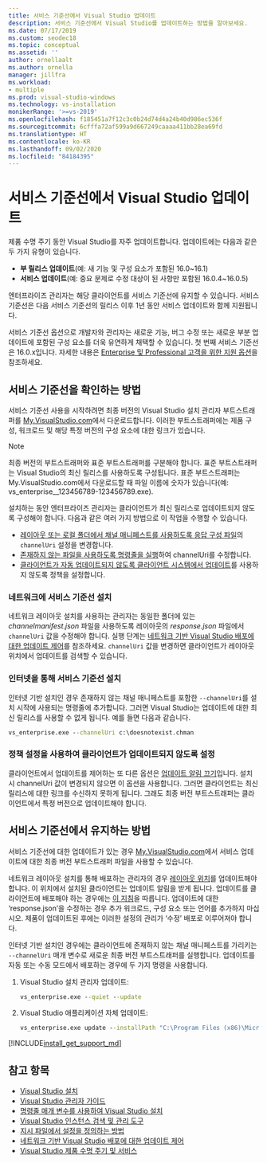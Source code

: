 ```yaml
---
title: 서비스 기준선에서 Visual Studio 업데이트
description: 서비스 기준선에서 Visual Studio를 업데이트하는 방법을 알아보세요.
ms.date: 07/17/2019
ms.custom: seodec18
ms.topic: conceptual
ms.assetid: ''
author: ornellaalt
ms.author: ornella
manager: jillfra
ms.workload:
- multiple
ms.prod: visual-studio-windows
ms.technology: vs-installation
monikerRange: '>=vs-2019'
ms.openlocfilehash: f185451a7f12c3c0b24d74d4a24b40d986ec536f
ms.sourcegitcommit: 6cfffa72af599a9d667249caaaa411bb28ea69fd
ms.translationtype: HT
ms.contentlocale: ko-KR
ms.lasthandoff: 09/02/2020
ms.locfileid: "84184395"
---
```

# <a name="update-visual-studio-while-on-a-servicing-baseline"></a>서비스 기준선에서 Visual Studio 업데이트

제품 수명 주기 동안 Visual Studio를 자주 업데이트합니다. 업데이트에는 다음과 같은 두 가지 유형이 있습니다. 

* **부 릴리스 업데이트**(예: 새 기능 및 구성 요소가 포함된 16.0~16.1)  
* **서비스 업데이트**(예: 중요 문제로 수정 대상이 된 사항만 포함된 16.0.4~16.0.5)

엔터프라이즈 관리자는 해당 클라이언트를 서비스 기준선에 유지할 수 있습니다. 서비스 기준선은 다음 서비스 기준선의 릴리스 이후 1년 동안 서비스 업데이트와 함께 지원됩니다.

서비스 기준선 옵션으로 개발자와 관리자는 새로운 기능, 버그 수정 또는 새로운 부분 업데이트에 포함된 구성 요소를 더욱 유연하게 채택할 수 있습니다. 첫 번째 서비스 기준선은 16.0.x입니다. 자세한 내용은 [Enterprise 및 Professional 고객을 위한 지원 옵션](/visualstudio/releases/2019/servicing#support-options-for-enterprise-and-professional-customers)을 참조하세요.

## <a name="how-to-get-onto-a-servicing-baseline"></a>서비스 기준선을 확인하는 방법

서비스 기준선 사용을 시작하려면 최종 버전의 Visual Studio 설치 관리자 부트스트래퍼를 [My.VisualStudio.com](https://my.visualstudio.com/Downloads?q=visual%20studio%202019%20version%2016.0)에서 다운로드합니다. 이러한 부트스트래퍼에는 제품 구성, 워크로드 및 해당 특정 버전의 구성 요소에 대한 링크가 있습니다.

> [!NOTE]
> 최종 버전의 부트스트래퍼와 표준 부트스트래퍼를 구분해야 합니다. 표준 부트스트래퍼는 Visual Studio의 최신 릴리스를 사용하도록 구성됩니다. 표준 부트스트래퍼는 My.VisualStudio.com에서 다운로드할 때 파일 이름에 숫자가 있습니다(예: vs_enterprise__123456789-123456789.exe).

설치하는 동안 엔터프라이즈 관리자는 클라이언트가 최신 릴리스로 업데이트되지 않도록 구성해야 합니다. 다음과 같은 여러 가지 방법으로 이 작업을 수행할 수 있습니다.
- [레이아웃 또는 로컬 폴더에서 채널 매니페스트를 사용하도록 응답 구성 파일](update-servicing-baseline.md#install-a-servicing-baseline-on-a-network)의 `channelUri` 설정을 변경합니다.
- [존재하지 않는 파일을 사용하도록 명령줄을 실행](update-servicing-baseline.md#install-a-servicing-baseline-via-the-internet)하여 channelUri를 수정합니다.
- [클라이언트가 자동 업데이트되지 않도록 클라이언트 시스템에서 업데이트](update-servicing-baseline.md#use-policy-settings-to-disable-clients-from-updating)를 사용하지 않도록 정책을 설정합니다.

### <a name="install-a-servicing-baseline-on-a-network"></a>네트워크에 서비스 기준선 설치

네트워크 레이아웃 설치를 사용하는 관리자는 동일한 폴더에 있는 *channelmanifest.json* 파일을 사용하도록 레이아웃의 *response.json* 파일에서 `channelUri` 값을 수정해야 합니다. 실행 단계는 [네트워크 기반 Visual Studio 배포에 대한 업데이트 제어](controlling-updates-to-visual-studio-deployments.md)를 참조하세요. `channelUri` 값을 변경하면 클라이언트가 레이아웃 위치에서 업데이트를 검색할 수 있습니다.

### <a name="install-a-servicing-baseline-via-the-internet"></a>인터넷을 통해 서비스 기준선 설치

인터넷 기반 설치인 경우 존재하지 않는 채널 매니페스트를 포함한 `--channelUri`를 설치 시작에 사용되는 명령줄에 추가합니다. 그러면 Visual Studio는 업데이트에 대한 최신 릴리스를 사용할 수 없게 됩니다. 예를 들면 다음과 같습니다.

```cmd
vs_enterprise.exe --channelUri c:\doesnotexist.chman
```

### <a name="use-policy-settings-to-disable-clients-from-updating"></a>정책 설정을 사용하여 클라이언트가 업데이트되지 않도록 설정

클라이언트에서 업데이트를 제어하는 또 다른 옵션은 [업데이트 알림 끄기](controlling-updates-to-visual-studio-deployments.md)입니다. 설치 시 channelUri 값이 변경되지 않으면 이 옵션을 사용합니다. 그러면 클라이언트는 최신 릴리스에 대한 링크를 수신하지 못하게 됩니다. 그래도 최종 버전 부트스트래퍼는 클라이언트에서 특정 버전으로 업데이트해야 합니다.

## <a name="how-to-stay-on-a-servicing-baseline"></a>서비스 기준선에서 유지하는 방법

서비스 기준선에 대한 업데이트가 있는 경우 [My.VisualStudio.com](https://my.visualstudio.com/Downloads?q=visual%20studio%202019%20version%2016.0)에서 서비스 업데이트에 대한 최종 버전 부트스트래퍼 파일을 사용할 수 있습니다.

네트워크 레이아웃 설치를 통해 배포하는 관리자의 경우 [레이아웃 위치](update-a-network-installation-of-visual-studio.md)를 업데이트해야 합니다. 이 위치에서 설치된 클라이언트는 업데이트 알림을 받게 됩니다. 업데이트를 클라이언트에 배포해야 하는 경우에는 [이 지침](update-a-network-installation-of-visual-studio.md#deploy-an-update-to-client-machines)을 따릅니다. 업데이트에 대한 ‘response.json’을 수정하는 경우 추가 워크로드, 구성 요소 또는 언어를 추가하지 마십시오. 제품이 업데이트된 후에는 이러한 설정의 관리가 ‘수정’ 배포로 이루어져야 합니다.

인터넷 기반 설치인 경우에는 클라이언트에 존재하지 않는 채널 매니페스트를 가리키는 `--channelUri` 매개 변수로 새로운 최종 버전 부트스트래퍼를 실행합니다. 업데이트를 자동 또는 수동 모드에서 배포하는 경우에 두 가지 명령을 사용합니다.

1. Visual Studio 설치 관리자 업데이트:

    ```cmd
    vs_enterprise.exe --quiet --update
    ```

2. Visual Studio 애플리케이션 자체 업데이트:

    ```cmd
    vs_enterprise.exe update --installPath "C:\Program Files (x86)\Microsoft Visual Studio\2019\Enterprise" --quiet --wait --norestart --channelUri c:\doesnotexist.chman
    ```

[!INCLUDE[install_get_support_md](includes/install_get_support_md.md)]

## <a name="see-also"></a>참고 항목

* [Visual Studio 설치](install-visual-studio.md)
* [Visual Studio 관리자 가이드](visual-studio-administrator-guide.md)
* [명령줄 매개 변수를 사용하여 Visual Studio 설치](use-command-line-parameters-to-install-visual-studio.md)
* [Visual Studio 인스턴스 검색 및 관리 도구](tools-for-managing-visual-studio-instances.md)
* [지시 파일에서 설정을 정의하는 방법](automated-installation-with-response-file.md)
* [네트워크 기반 Visual Studio 배포에 대한 업데이트 제어](controlling-updates-to-visual-studio-deployments.md)
* [Visual Studio 제품 수명 주기 및 서비스](/visualstudio/releases/2019/servicing/)
